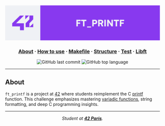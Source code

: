 <h1 style="opacity: 0; position: absolute;">
	42 ft_printf
</h1>

<p align="center">
  <a href="https://42.fr">
  <img src="./ressources/dark_banner_ft_printf.png" alt="readme banner ft_printf">
  </a>
</p>

<h3 align="center">
	<a href="">About</a>
	<span> · </span>
	<a href="">How to use</a>
	<span> · </span>
	<a href="">Makefile</a>
	<span> · </span>
	<a href="">Structure</a>
	<span> · </span>
	<a href="">Test</a>
	<span> · </span>
	<a href="">Libft</a>
</h3>

<p align="center">
	<img alt="GitHub last commit" src="https://img.shields.io/github/last-commit/late9dev/42_printf">
	<img alt="GitHub top language" src="https://img.shields.io/github/languages/top/late9dev/42_printf">
</p>

--- 

## About

`ft_printf` is a project at [42](https://42.fr) where students reimplement the C [printf](https://fr.wikipedia.org/wiki/Printf) function. This challenge emphasizes mastering [variadic functions](https://en.wikipedia.org/wiki/Variadic_function), string formatting, and deep C programming insights.

---

<div align="center">
	<i>Student at <a href="https://42.fr"><b>42 Paris</b></a>.</i>
</div>
